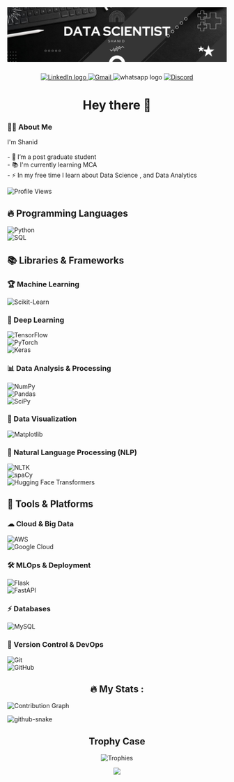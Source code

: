 <div align="center">
  <img src="Images/Banner.jpg"  />
</div>

###


<div align="center">
 <a href="http://www.linkedin.com/in/SH4N1D">
   
  <img src="https://img.shields.io/static/v1?message=LinkedIn&logo=linkedin&label=&color=0077B5&logoColor=white&labelColor=&style=for-the-badge" height="25" alt="LinkedIn logo"/>
</a>
  <a href="mailto:shanidpsha@gmail.com">
  <img src="https://img.shields.io/badge/Gmail-D14836?logo=gmail&logoColor=white&style=for-the-badge" height="25" alt="Gmail"/>
</a>
  <img src="https://img.shields.io/static/v1?message=Whatsapp&logo=whatsapp&label=&color=25D366&logoColor=white&labelColor=&style=for-the-badge" height="25" alt="whatsapp logo"  />
<a href="https://discord.com/users/871299683274870784">
  <img src="https://img.shields.io/badge/Discord-5865F2?logo=discord&logoColor=white&style=for-the-badge" height="25" alt="Discord"/>
</a>
  
</div>

###

<h1 align="center">Hey there 👋</h1>

###

<h3 align="left">👩‍💻  About Me</h3>

<p align="left">I'm Shanid <br><br>- 🔭 I’m a post graduate student <br>- 📚 I'm currently learning MCA<br>- ⚡ In my free time I learn about Data Science , and Data Analytics</p> 

![Profile Views](https://komarev.com/ghpvc/?username=SH4N1D&color=blueviolet)

###
<!--
<h3 align="left">🛠 Language and tools</h3>

###


<div align="left">
  <img src="https://cdn.jsdelivr.net/gh/devicons/devicon/icons/python/python-original.svg" height="40" alt="python logo"  />
  <img width="12" />
  <img src="https://cdn.jsdelivr.net/gh/devicons/devicon/icons/pandas/pandas-original.svg" height="40" alt="pandas logo"  />
  <img width="12" />
  <img src="https://cdn.jsdelivr.net/gh/devicons/devicon/icons/numpy/numpy-original.svg" height="40" alt="numpy logo"  />
  <img width="12" />
  <img src="https://cdn.jsdelivr.net/gh/devicons/devicon/icons/jupyter/jupyter-original.svg" height="40" alt="jupyter logo"  />
  <img width="12" />
  <img src="https://cdn.jsdelivr.net/gh/devicons/devicon/icons/anaconda/anaconda-original.svg" height="40" alt="anaconda logo"  />
   <img width="12" />
  <img src="https://images.sftcdn.net/images/t_app-icon-m/p/574dbe16-1a7b-4787-9aaf-0990bffba958/1398037130/matplotlib-Matplotlib_icon.svg.png" height="40" alt="LOGO"  />
</div>

-->

## 🔥 Programming Languages  
![Python](https://img.shields.io/badge/-Python-3776AB?logo=python&logoColor=white&style=for-the-badge)  
![SQL](https://img.shields.io/badge/-SQL-4479A1?logo=mysql&logoColor=white&style=for-the-badge)  

## 📚 Libraries & Frameworks  
### 🏆 Machine Learning  
![Scikit-Learn](https://img.shields.io/badge/-Scikit%20Learn-F7931E?logo=scikit-learn&logoColor=white&style=for-the-badge)  

### 🧠 Deep Learning  
![TensorFlow](https://img.shields.io/badge/-TensorFlow-FF6F00?logo=tensorflow&logoColor=white&style=for-the-badge)  
![PyTorch](https://img.shields.io/badge/-PyTorch-EE4C2C?logo=pytorch&logoColor=white&style=for-the-badge)  
![Keras](https://img.shields.io/badge/-Keras-D00000?logo=keras&logoColor=white&style=for-the-badge)  

### 📊 Data Analysis & Processing  
![NumPy](https://img.shields.io/badge/-NumPy-013243?logo=numpy&logoColor=white&style=for-the-badge)  
![Pandas](https://img.shields.io/badge/-Pandas-150458?logo=pandas&logoColor=white&style=for-the-badge)  
![SciPy](https://img.shields.io/badge/-SciPy-8CAAE6?logo=scipy&logoColor=white&style=for-the-badge)  

### 🎨 Data Visualization  
![Matplotlib](https://img.shields.io/badge/-Matplotlib-11557C?logo=plotly&logoColor=white&style=for-the-badge)  

### 📝 Natural Language Processing (NLP)  
![NLTK](https://img.shields.io/badge/-NLTK-32A852?logo=python&logoColor=white&style=for-the-badge)  
![spaCy](https://img.shields.io/badge/-spaCy-09A3D5?logo=python&logoColor=white&style=for-the-badge)  
![Hugging Face Transformers](https://img.shields.io/badge/-Transformers-FFDD00?logo=huggingface&logoColor=white&style=for-the-badge)  

## 🚀 Tools & Platforms  
### ☁ Cloud & Big Data  
![AWS](https://img.shields.io/badge/-AWS-232F3E?logo=amazonaws&logoColor=white&style=for-the-badge)  
![Google Cloud](https://img.shields.io/badge/-Google%20Cloud-4285F4?logo=google-cloud&logoColor=white&style=for-the-badge)  

### 🛠 MLOps & Deployment  
![Flask](https://img.shields.io/badge/-Flask-000000?logo=flask&logoColor=white&style=for-the-badge)  
![FastAPI](https://img.shields.io/badge/-FastAPI-009688?logo=fastapi&logoColor=white&style=for-the-badge)  

### ⚡ Databases  
![MySQL](https://img.shields.io/badge/-MySQL-4479A1?logo=mysql&logoColor=white&style=for-the-badge)  

### 📌 Version Control & DevOps  
![Git](https://img.shields.io/badge/-Git-F05032?logo=git&logoColor=white&style=for-the-badge)  
![GitHub](https://img.shields.io/badge/-GitHub-181717?logo=github&logoColor=white&style=for-the-badge)  



###

## <div align="center">🔥   My Stats : </div>








<!--
<div align="center">

![GitHub Streak](https://github-readme-streak-stats.herokuapp.com/?user=SH4N1D&theme=radical)


  <img src="https://streak-stats.demolab.com?user=SH4N1D&locale=en&mode=daily&theme=dark&hide_border=false&border_radius=5&order=3" height="220" alt="Streak graph"  />

-->
![Contribution Graph](https://github-readme-activity-graph.vercel.app/graph?username=SH4N1D&theme=react-dark)
</div>




<picture>
  <source media="(prefers-color-scheme: dark)" srcset="https://raw.githubusercontent.com/SH4N1D/SH4N1D/output/github-snake-dark.svg" />
  <source media="(prefers-color-scheme: light)" srcset="https://raw.githubusercontent.com/SH4N1D/SH4N1D/output/github-snake.svg" />
  <img alt="github-snake" src="https://raw.githubusercontent.com/tobiasmeyhoefer/tobiasmeyhoefer/output/github-snake.svg" />
</picture>


<div align="center">



  
## <center>Trophy Case </center>



![Trophies](https://github-profile-trophy.vercel.app/?username=SH4N1D&theme=darkhub&row=1)


</div>

<div align="center">
  <img src="https://profile-counter.glitch.me/SH4N1D/count.svg?"  />
</div>

###
